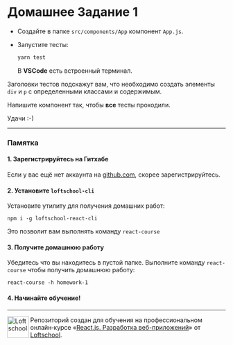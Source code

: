 # Домашнее Задание 1

* Создайте в папке `src/components/App` компонент `App.js`.

* Запустите тесты:

    ```sh
    yarn test
    ```

    В **VSCode** есть встроенный терминал.


Заголовки тестов подскажут вам, что необходимо создать элементы `div` и `p`
с определенными классами и содержимым. 

Напишите компонент так, чтобы **все**
тесты проходили. 

Удачи :-)

---

### Памятка

#### 1. Зарегистрируйтесь на Гитхабе

Если у вас ещё нет аккаунта на [github.com](https://github.com/join), скорее зарегистрируйтесь.

#### 2. Установите `loftschool-cli`

Установите утилиту для получения домашних работ:

```
npm i -g loftschool-react-cli
```

Это позволит вам выполнять команду `react-course`

#### 3. Получите домашнюю работу

Убедитесь что вы находитесь в пустой папке. Выполните команду `react-course` чтобы получить домашнюю работу:

```
react-course -h homework-1
```

#### 4. Начинайте обучение!

---

<a href="https://loftschool.com/course/react/"><img align="left" width="50" height="50" title="Loftschool" src="https://loftschool.com/_nuxt/img/ec83394.svg"></a>

Репозиторий создан для обучения на профессиональном онлайн‑курсе «[React.js. Разработка веб-приложений](https://loftschool.com/course/react/)» от [Loftschool](https://loftschool.com/).